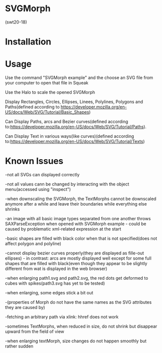 # SVGMorph
(swt20-18)

# Installation

# Usage

Use the command "SVGMorph example" and the choose an SVG file from your computer to open that file in Squeak

Use the Halo to scale the opened SVGMorph

Display Rectangles, Circles, Ellipses, Linees, Polylines, Polygons and Paths(defined according to https://developer.mozilla.org/en-US/docs/Web/SVG/Tutorial/Basic_Shapes)

Can Display Paths, arcs and Bezier curves(defined according to:https://developer.mozilla.org/en-US/docs/Web/SVG/Tutorial/Paths).

Can Display Text in various ways(like curves)(defined according to:https://developer.mozilla.org/en-US/docs/Web/SVG/Tutorial/Texts)

# Known Issues

-not all SVGs can displayed correctly

-not all values cann be changed by interacting with the object menu(accessed using "inspect")

-when downscaling the SVGMorph, the TextMorphs cannot be downscaled anymore after a while and leave their boundaries while everything else 
shrinks

-an image with all basic image types separated from one another throws SAXParseException when opened with SVGMorph example - could be caused by problematic xml-related expression at the start

-basic shapes are filled with black color when that is not specified(does not affect polygon and polyline)

-cannot display bezier curves properly(they are displayed as fille-out ellipses) - in contrast: arcs are mostly displayed well except for some full shapes that are filled with black(even though they appear to be slightly different from wat is displayed in the web browser)

-when enlarging path1.svg and path2.svg, the red dots get deformed to cubes with spikes(path3.svg has yet to be tested)

-when enlarging, some edges stick a bit out

-(properties of Morph do not have the same names as the SVG attributes they are caused by)

-fetching an arbitrary path via xlink: hhref does not work

-sometimes TextMorphs, when reduced in size, do not shrink but disappear upward from the field of view

-when enlarging textMorph, size changes do not happen smoothly but rather sudden


